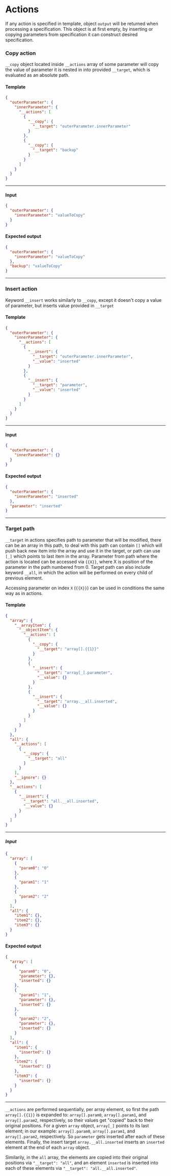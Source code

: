 # Actions

If any action is specified in template, object `output` will be returned when processing a specification. This object is at first empty, by inserting or copying parameters from specification it can construct desired specification.

### Copy action

`__copy` object located inside `__actions` array of some parameter will copy the value of parameter it is nested in into provided `__target`, which is evaluated as an absolute path.

#### Template
```json
{
  "outerParameter": {
    "innerParameter": {
      "__actions": [
        {
          "__copy": {
            "__target": "outerParameter.innerParameter"
          }
        },
        {
          "__copy": {
            "__target": "backup"
          }
        }
      ]
    }
  }
}
```
---
#### Input

```json
{
  "outerParameter": {
    "innerParameter": "valueToCopy"
  }
}
```
#### Expected output
```json
{
  "outerParameter": {
    "innerParameter": "valueToCopy"
  },
  "backup": "valueToCopy"
}
```
---

### Insert action

Keyword `__insert` works similarly to `__copy`, except it doesn't copy a value of parameter, but inserts value provided in `__target`

#### Template

```json
{
  "outerParameter": {
    "innerParameter": {
      "__actions": [
        {
          "__insert": {
            "__target": "outerParameter.innerParameter",
            "__value": "inserted"
          }
        },
        {
          "__insert": {
            "__target": "parameter",
            "__value": "inserted"
          }
        }
      ]
    }
  }
}
```
---
#### Input

```json
{
  "outerParameter": {
    "innerParameter": {}
  }
}
```
#### Expected output

```json
{
  "outerParameter": {
    "innerParameter": "inserted"
  },
  "parameter": "inserted"
}
```
---

### Target path

`__target` in actions specifies path to parameter that will be modified, there can be an array in this path, to deal with this path can contain `[]` which will push back new item into the array and use it in the target, or path can use `[_]` which points to last item in the array. Parameter from path where the action is located can be accessed via `{{X}}`, where X is position of the parameter in the path numbered from 0. Target path can also include keyword `__all`, in which the action will be performed on every child of previous element.

Accessing parameter on index `X` (`{{X}}`) can be used in conditions the same way as in actions.

#### Template

```json
{
  "array": {
    "__arrayItem": {
      "__objectItem": {
        "__actions": [
          {
            "__copy": {
              "__target": "array[].{{1}}"
            }
          },
          {
            "__insert": {
              "__target": "array[_].parameter",
              "__value": {}
            }
          },
          {
            "__insert": {
              "__target": "array.__all.inserted",
              "__value": {}
            }
          }
        ]
      }
    }
  },
  "all": {
    "__actions": [
      {
        "__copy": {
          "__target": "all"
        }
      }
    ],
    "__ignore": {}
  },
  "__actions": [
    {
      "__insert": {
        "__target": "all.__all.inserted",
        "__value": {}
      }
    }
  ]
}
```
---
##### Input

```json
{
  "array": [
    {
      "param0": "0"
    },
    {
      "param1": "1"
    },
    {
      "param2": "2"
    }
  ],
  "all": {
    "item1": {},
    "item2": {},
    "item3": {}
  }
}
```
#### Expected output

```json
{
  "array": [
    {
      "param0": "0",
      "parameter": {},
      "inserted": {}
    },
    {
      "param1": "1",
      "parameter": {},
      "inserted": {}
    },
    {
      "param2": "2",
      "parameter": {},
      "inserted": {}
    }
  ],
  "all": {
    "item1": {
      "inserted": {}
    },
    "item2": {
      "inserted": {}
    },
    "item3": {
      "inserted": {}
    }
  }
}
```
---
`__actions` are performed sequentially, per array element, so first the path `array[].{{1}}` is expanded to: `array[].param0`, `array[].param1`, and `array[].param2`, respectively, so their values get "copied" back to their original positions. For a given `array` object, `array[_]` points to its last element; in our example: `array[].param0`, `array[].param1`, and `array[].param2`, respectively. So `parameter` gets inserted after each of these elements. Finally, the insert target `array.__all.inserted` inserts an `inserted` element at the end of each `array` object.

Similarily, in the `all` array, the elements are copied into their original positions via `"__target": "all"`, and an element `inserted` is inserted into each of these elements via `"__target": "all.__all.inserted"`.
